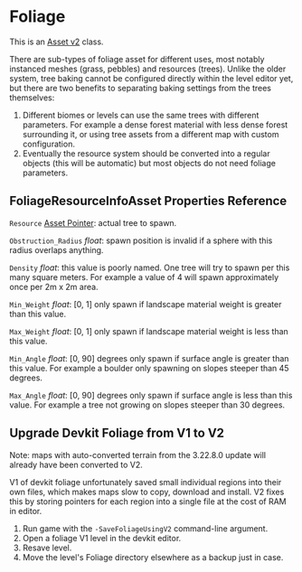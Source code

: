 # Foliage

This is an [Asset v2](AssetsV2.md) class.

There are sub-types of foliage asset for different uses, most notably instanced meshes (grass, pebbles) and resources (trees). Unlike the older system, tree baking cannot be configured directly within the level editor yet, but there are two benefits to separating baking settings from the trees themselves:
1. Different biomes or levels can use the same trees with different parameters. For example a dense forest material with less dense forest surrounding it, or using tree assets from a different map with custom configuration.
2. Eventually the resource system should be converted into a regular objects (this will be automatic) but most objects do not need foliage parameters.

## FoliageResourceInfoAsset Properties Reference

`Resource` [Asset Pointer](AssetPtr.md): actual tree to spawn.

`Obstruction_Radius` *float*: spawn position is invalid if a sphere with this radius overlaps anything.

`Density` *float*: this value is poorly named. One tree will try to spawn per this many square meters. For example a value of 4 will spawn approximately once per 2m x 2m area.

`Min_Weight` *float*: [0, 1] only spawn if landscape material weight is greater than this value.

`Max_Weight` *float*: [0, 1] only spawn if landscape material weight is less than this value.

`Min_Angle` *float*: [0, 90] degrees only spawn if surface angle is greater than this value. For example a boulder only spawning on slopes steeper than 45 degrees.

`Max_Angle` *float*: [0, 90] degrees only spawn if surface angle is less than this value. For example a tree not growing on slopes steeper than 30 degrees.

## Upgrade Devkit Foliage from V1 to V2

Note: maps with auto-converted terrain from the 3.22.8.0 update will already have been converted to V2.

V1 of devkit foliage unfortunately saved small individual regions into their own files, which makes maps slow to copy, download and install. V2 fixes this by storing pointers for each region into a single file at the cost of RAM in editor.

1. Run game with the `-SaveFoliageUsingV2` command-line argument.
2. Open a foliage V1 level in the devkit editor.
3. Resave level.
4. Move the level's Foliage directory elsewhere as a backup just in case.

